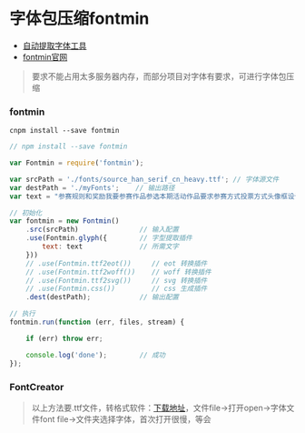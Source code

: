 # 字体包压缩fontmin

- [自动提取字体工具](https://note.youdao.com/ynoteshare/index.html?id=cb1558aef6616eb7f69279b71681631a&type=note&_time=1690798657543)
- [fontmin官网](http://ecomfe.github.io/fontmin)

> 要求不能占用太多服务器内存，而部分项目对字体有要求，可进行字体包压缩

### fontmin

```shell
cnpm install --save fontmin
```

```js
// npm install --save fontmin

var Fontmin = require('fontmin');

var srcPath = './fonts/source_han_serif_cn_heavy.ttf'; // 字体源文件
var destPath = './myFonts';    // 输出路径
var text = "参赛规则和奖励我要参赛作品参选本期活动作品要求参赛方式投票方式头像框设计说明评选细则其他规则说明稿回到顶部ABCDEFGHIJKLMNOPQRSTUVWXYZ"

// 初始化
var fontmin = new Fontmin()
    .src(srcPath)               // 输入配置
    .use(Fontmin.glyph({        // 字型提取插件
        text: text              // 所需文字
    }))
    // .use(Fontmin.ttf2eot())     // eot 转换插件
    // .use(Fontmin.ttf2woff())    // woff 转换插件
    // .use(Fontmin.ttf2svg())     // svg 转换插件
    // .use(Fontmin.css())         // css 生成插件
    .dest(destPath);            // 输出配置

// 执行
fontmin.run(function (err, files, stream) {

    if (err) throw err;

    console.log('done');        // 成功
});
```

### FontCreator

> 以上方法要.ttf文件，转格式软件：[下载地址](https://pan.baidu.com/share/init?surl=VfYfG1LEjfFKRNPXCYvvcQ&pwd=uckf)，文件file->打开open->字体文件font file->文件夹选择字体，首次打开很慢，等会